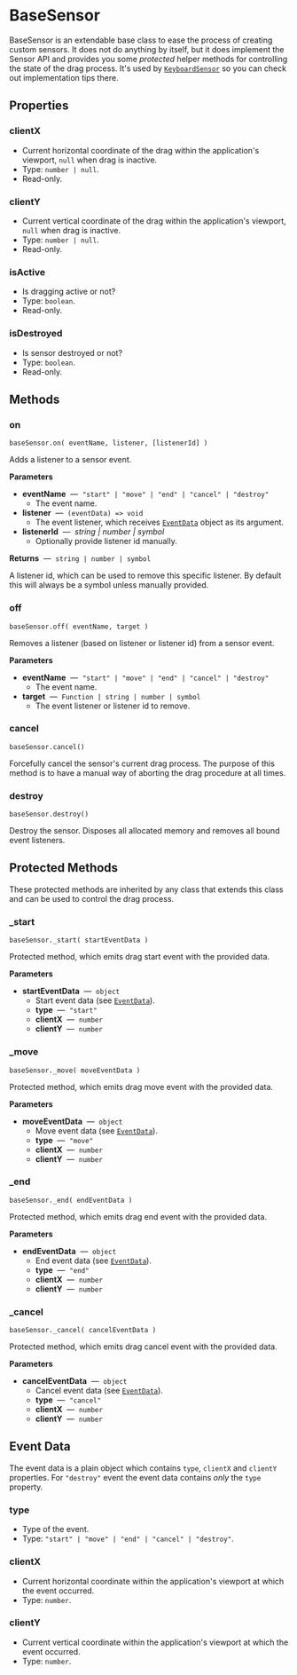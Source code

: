# BaseSensor

BaseSensor is an extendable base class to ease the process of creating custom sensors. It does not do anything by itself, but it does implement the Sensor API and provides you some _protected_ helper methods for controlling the state of the drag process. It's used by [`KeyboardSensor`](/docs/keyboard-sensor) so you can check out implementation tips there.

## Properties

### clientX

- Current horizontal coordinate of the drag within the application's viewport, `null` when drag is inactive.
- Type: `number | null`.
- Read-only.

### clientY

- Current vertical coordinate of the drag within the application's viewport, `null` when drag is inactive.
- Type: `number | null`.
- Read-only.

### isActive

- Is dragging active or not?
- Type: `boolean`.
- Read-only.

### isDestroyed

- Is sensor destroyed or not?
- Type: `boolean`.
- Read-only.

## Methods

### on

`baseSensor.on( eventName, listener, [listenerId] )`

Adds a listener to a sensor event.

**Parameters**

- **eventName** &nbsp;&mdash;&nbsp; `"start" | "move" | "end" | "cancel" | "destroy"`
  - The event name.
- **listener** &nbsp;&mdash;&nbsp; `(eventData) => void`
  - The event listener, which receives [`EventData`](#event-data) object as its argument.
- **listenerId** &nbsp;&mdash;&nbsp; _string | number | symbol_
  - Optionally provide listener id manually.

**Returns** &nbsp;&mdash;&nbsp; `string | number | symbol`

A listener id, which can be used to remove this specific listener. By default this will always be a symbol unless manually provided.

### off

`baseSensor.off( eventName, target )`

Removes a listener (based on listener or listener id) from a sensor event.

**Parameters**

- **eventName** &nbsp;&mdash;&nbsp; `"start" | "move" | "end" | "cancel" | "destroy"`
  - The event name.
- **target** &nbsp;&mdash;&nbsp; `Function | string | number | symbol`
  - The event listener or listener id to remove.

### cancel

`baseSensor.cancel()`

Forcefully cancel the sensor's current drag process. The purpose of this method is to have a manual way of aborting the drag procedure at all times.

### destroy

`baseSensor.destroy()`

Destroy the sensor. Disposes all allocated memory and removes all bound event listeners.

## Protected Methods

These protected methods are inherited by any class that extends this class and can be used to control the drag process.

### \_start

`baseSensor._start( startEventData )`

Protected method, which emits drag start event with the provided data.

**Parameters**

- **startEventData** &nbsp;&mdash;&nbsp; `object`
  - Start event data (see [`EventData`](#event-data)).
  - **type** &nbsp;&mdash;&nbsp; `"start"`
  - **clientX** &nbsp;&mdash;&nbsp; `number`
  - **clientY** &nbsp;&mdash;&nbsp; `number`

### \_move

`baseSensor._move( moveEventData )`

Protected method, which emits drag move event with the provided data.

**Parameters**

- **moveEventData** &nbsp;&mdash;&nbsp; `object`
  - Move event data (see [`EventData`](#event-data)).
  - **type** &nbsp;&mdash;&nbsp; `"move"`
  - **clientX** &nbsp;&mdash;&nbsp; `number`
  - **clientY** &nbsp;&mdash;&nbsp; `number`

### \_end

`baseSensor._end( endEventData )`

Protected method, which emits drag end event with the provided data.

**Parameters**

- **endEventData** &nbsp;&mdash;&nbsp; `object`
  - End event data (see [`EventData`](#event-data)).
  - **type** &nbsp;&mdash;&nbsp; `"end"`
  - **clientX** &nbsp;&mdash;&nbsp; `number`
  - **clientY** &nbsp;&mdash;&nbsp; `number`

### \_cancel

`baseSensor._cancel( cancelEventData )`

Protected method, which emits drag cancel event with the provided data.

**Parameters**

- **cancelEventData** &nbsp;&mdash;&nbsp; `object`
  - Cancel event data (see [`EventData`](#event-data)).
  - **type** &nbsp;&mdash;&nbsp; `"cancel"`
  - **clientX** &nbsp;&mdash;&nbsp; `number`
  - **clientY** &nbsp;&mdash;&nbsp; `number`

## Event Data

The event data is a plain object which contains `type`, `clientX` and `clientY` properties. For `"destroy"` event the event data contains _only_ the `type` property.

### type

- Type of the event.
- Type: `"start" | "move" | "end" | "cancel" | "destroy"`.

### clientX

- Current horizontal coordinate within the application's viewport at which the event occurred.
- Type: `number`.

### clientY

- Current vertical coordinate within the application's viewport at which the event occurred.
- Type: `number`.
